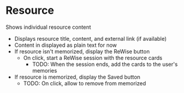 # Resource

Shows individual resource content

- Displays resource title, content, and external link (if available)
- Content in displayed as plain text for now
- If resource isn't memorized, display the ReWise button
  - On click, start a ReWise session with the resource cards
    - TODO: When the session ends, add the cards to the user's memories
- If resource is memorized, display the Saved button
  - TODO: On click, allow to remove from memorized
